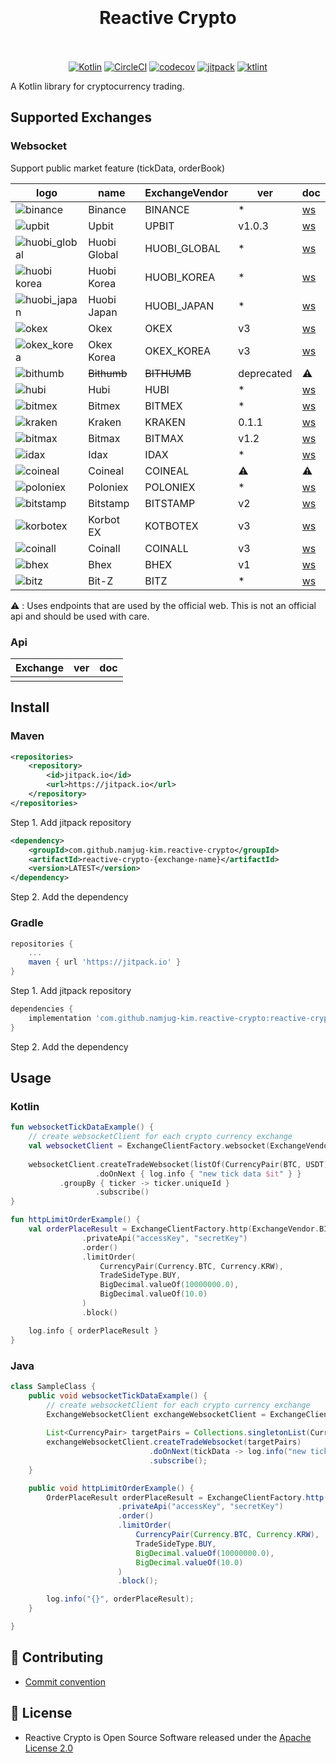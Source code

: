 <h1 align="center">
</br>
</br>
Reactive Crypto 
</br>
</br>
</h1>

<p align="center">
<a href="http://kotlinlang.org"><img src="https://img.shields.io/badge/kotlin-1.3.x-blue.svg" alt="Kotlin"></a>
<a href="https://circleci.com/gh/namjug-kim/reactive-crypto"><img src="https://circleci.com/gh/namjug-kim/reactive-crypto.svg?style=shield&circle-token=aa6aa4ebd3956dd3e1a767d938c7e73869ffd6ab" alt="CircleCI"></a>
<a href="https://codecov.io/gh/namjug-kim/reactive-crypto"><img src="https://codecov.io/gh/namjug-kim/reactive-crypto/branch/master/graph/badge.svg" alt="codecov"></a>
<a href="https://jitpack.io/#namjug-kim/reactive-crypto"><img src="https://jitpack.io/v/namjug-kim/reactive-crypto.svg" alt="jitpack"></a>
<a href="https://ktlint.github.io/"><img src="https://img.shields.io/badge/code%20style-%E2%9D%A4-FF4081.svg" alt="ktlint"></a>
</p>

A Kotlin library for cryptocurrency trading.

## Supported Exchanges

### Websocket
Support public market feature (tickData, orderBook)

| logo                                                                                                                  | name        | ExchangeVendor | ver | doc |
| --------------------------------------------------------------------------------------------------------------------- | ----------- | ---------------- |--------|---|
| ![binance](https://user-images.githubusercontent.com/16334718/57194951-e5e88600-6f87-11e9-918e-74de5c58e883.jpg)      | Binance     | BINANCE        | *      | [ws](https://github.com/binance-exchange/binance-official-api-docs/blob/master/web-socket-streams.md) | 
| ![upbit](https://user-images.githubusercontent.com/16334718/57194949-e54fef80-6f87-11e9-85b3-67b8f82db564.jpg)        | Upbit       | UPBIT          | v1.0.3 | [ws](https://docs.upbit.com/docs/upbit-quotation-websocket) | 
| ![huobi_global](https://user-images.githubusercontent.com/16334718/59974411-f19b1500-95e6-11e9-95e3-a68a34e65c68.jpg) | Huobi Global| HUOBI_GLOBAL   | *      | [ws](https://github.com/huobiapi/API_Docs_en/wiki/WS_api_reference_en) | 
| ![huobi korea](https://user-images.githubusercontent.com/16334718/57194946-e4b75900-6f87-11e9-940a-08ceb98193e4.jpg)  | Huobi Korea | HUOBI_KOREA    | *      | [ws](https://github.com/alphaex-api/BAPI_Docs_ko/wiki) | 
| ![huobi_japan](https://user-images.githubusercontent.com/16334718/59976909-caa00b80-9605-11e9-9c5f-8b11aea70944.jpg)  | Huobi Japan | HUOBI_JAPAN    | *      | [ws](https://api-doc.huobi.co.jp/#websocket) | 
| ![okex](https://user-images.githubusercontent.com/16334718/57195022-90f93f80-6f88-11e9-8aaa-f6a515d300ae.jpg)         | Okex        | OKEX           | v3     | [ws](https://www.okex.com/docs/en/#spot_ws-all) | 
| ![okex_korea](https://user-images.githubusercontent.com/16334718/57195022-90f93f80-6f88-11e9-8aaa-f6a515d300ae.jpg)   | Okex Korea  | OKEX_KOREA     | v3     | [ws](https://www.okex.com/docs/en/#spot_ws-all) | 
| ![bithumb](https://user-images.githubusercontent.com/16334718/57194948-e54fef80-6f87-11e9-90d8-41f108789c77.jpg)      | ~~Bithumb~~ | ~~BITHUMB~~    | deprecated | ⚠️ |
| ![hubi](https://user-images.githubusercontent.com/16334718/57194945-e4b75900-6f87-11e9-8fea-889fc93a7ba4.jpg)         | Hubi        | HUBI           | *      | [ws](https://www.hubi.com/docs/index-en.pdf) |
| ![bitmex](https://user-images.githubusercontent.com/16334718/57194950-e54fef80-6f87-11e9-8b54-3f2192012306.jpg)       | Bitmex      | BITMEX         | *      | [ws](https://www.bitmex.com/app/wsAPI) |
| ![kraken](https://user-images.githubusercontent.com/16334718/57220400-2dc5e680-7036-11e9-803c-18b14e82921a.jpg)       | Kraken      | KRAKEN         | 0.1.1  | [ws](https://www.kraken.com/features/websocket-api) |
| ![bitmax](https://user-images.githubusercontent.com/16334718/57548356-b082d480-739b-11e9-9539-b27c60877fb6.jpg)       | Bitmax      | BITMAX         | v1.2   | [ws](https://github.com/bitmax-exchange/api-doc/blob/master/bitmax-api-doc-v1.2.md) |
| ![idax](https://user-images.githubusercontent.com/16334718/58029691-128bc880-7b58-11e9-9aaa-a331f394c8bd.jpg)         | Idax        | IDAX           | *      | [ws](https://github.com/idax-exchange/idax-official-api-docs/blob/master/open-ws_en.md) |
| ![coineal](https://user-images.githubusercontent.com/16334718/58037062-7d90cb80-7b67-11e9-9278-e8b03c5ddd86.jpg)      | Coineal     | COINEAL        | ⚠️     | ⚠️ |
| ![poloniex](https://user-images.githubusercontent.com/16334718/59551277-335a0900-8fb2-11e9-9d1e-4ab2a7574148.jpg)     | Poloniex    | POLONIEX       | *      | [ws](https://docs.poloniex.com/#websocket-api) |
| ![bitstamp](https://user-images.githubusercontent.com/16334718/59565122-2c062e80-908a-11e9-8a38-6264c26aa3c2.jpg)     | Bitstamp    | BITSTAMP       | v2     | [ws](https://www.bitstamp.net/websocket/v2/) |
| ![korbotex](https://user-images.githubusercontent.com/16334718/59919092-82e07f00-9461-11e9-869a-d801dce68b08.jpg)     | Korbot EX   | KOTBOTEX       | v3     | [ws](https://www.okex.com/docs/en/#spot_ws-all) |
| ![coinall](https://user-images.githubusercontent.com/16334718/61628742-2077da00-acbe-11e9-95c3-27a4960616f7.png)      | Coinall     | COINALL        | v3     | [ws](https://www.okex.com/docs/en/#spot_ws-all) |
| ![bhex](https://user-images.githubusercontent.com/16334718/62872727-0c714680-bd59-11e9-99e8-cf1008422446.png)         | Bhex        | BHEX           | v1     | [ws](https://github.com/bhexopen/BHEX-OpenApi/blob/master/doc/web-socket-streams.md) |
| ![bitz](https://user-images.githubusercontent.com/16334718/62945785-6259f300-be1a-11e9-92cb-0b2ccb8e2c19.png)         | Bit-Z       | BITZ           | *      | [ws](https://apidoc.bit-z.com/en/wss/wss.html) |

⚠️ : Uses endpoints that are used by the official web. This is not an official api and should be used with care.

### Api
| Exchange       | ver | doc |
|----------------|---|---|
| | |

## Install

### Maven

```xml
<repositories>
    <repository>
        <id>jitpack.io</id>
        <url>https://jitpack.io</url>
    </repository>
</repositories>
```
Step 1. Add jitpack repository

```xml
<dependency>
    <groupId>com.github.namjug-kim.reactive-crypto</groupId>
    <artifactId>reactive-crypto-{exchange-name}</artifactId>
    <version>LATEST</version>
</dependency>
```
Step 2. Add the dependency

### Gradle

``` groovy
repositories {
	...
	maven { url 'https://jitpack.io' }
}
```
Step 1. Add jitpack repository

``` groovy
dependencies {
    implementation 'com.github.namjug-kim.reactive-crypto:reactive-crypto-{exchange-name}:LATEST'
}
```
Step 2. Add the dependency

## Usage

### Kotlin

```kotlin
fun websocketTickDataExample() {
    // create websocketClient for each crypto currency exchange
    val websocketClient = ExchangeClientFactory.websocket(ExchangeVendor.BINANCE)
    
    websocketClient.createTradeWebsocket(listOf(CurrencyPair(BTC, USDT)))
                   .doOnNext { log.info { "new tick data $it" } }
		   .groupBy { ticker -> ticker.uniqueId }
                   .subscribe()
}

fun httpLimitOrderExample() {
    val orderPlaceResult = ExchangeClientFactory.http(ExchangeVendor.BINANCE)
                .privateApi("accessKey", "secretKey")
                .order()
                .limitOrder(
                    CurrencyPair(Currency.BTC, Currency.KRW),
                    TradeSideType.BUY,
                    BigDecimal.valueOf(10000000.0),
                    BigDecimal.valueOf(10.0)
                )
                .block()

    log.info { orderPlaceResult }
}

```

### Java

```java
class SampleClass {
    public void websocketTickDataExample() {
        // create websocketClient for each crypto currency exchange
        ExchangeWebsocketClient exchangeWebsocketClient = ExchangeClientFactory.websocket(ExchangeVendor.BINANCE);
         
        List<CurrencyPair> targetPairs = Collections.singletonList(CurrencyPair.parse("BTC", "USDT"));
        exchangeWebsocketClient.createTradeWebsocket(targetPairs)
                               .doOnNext(tickData -> log.info("new tick data {}", tickData))
                               .subscribe();
    }

    public void httpLimitOrderExample() {
        OrderPlaceResult orderPlaceResult = ExchangeClientFactory.http(ExchangeVendor.BINANCE)
                        .privateApi("accessKey", "secretKey")
                        .order()
                        .limitOrder(
                            CurrencyPair(Currency.BTC, Currency.KRW),
                            TradeSideType.BUY,
                            BigDecimal.valueOf(10000000.0),
                            BigDecimal.valueOf(10.0)
                        )
                        .block();

        log.info("{}", orderPlaceResult);
    }

}
```

## 💬 Contributing
* [Commit convention](https://github.com/namjug-kim/reactive-crypto/blob/master/docs/COMMIT_MESSAGE_CONVENTION.md)

## 📜 License
* Reactive Crypto is Open Source Software released under the [Apache License 2.0](https://www.apache.org/licenses/LICENSE-2.0)
